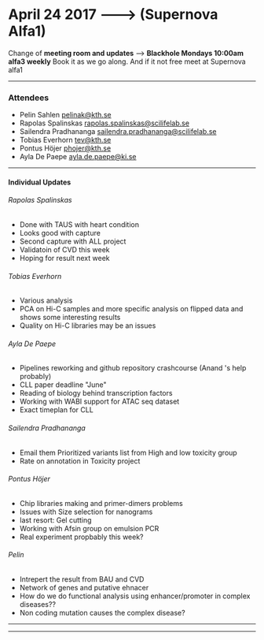 
# April 24 2017 ---> (Supernova Alfa1)

Change of **meeting room and updates**  -->  **Blackhole Mondays  10:00am alfa3 weekly**
Book it as we go along. And if it not free meet at Supernova alfa1
___

### Attendees
* Pelin Sahlen pelinak@kth.se
* Rapolas Spalinskas rapolas.spalinskas@scilifelab.se
* Sailendra Pradhananga sailendra.pradhananga@scilifelab.se
* Tobias Everhorn tev@kth.se
* Pontus Höjer phojer@kth.se
* Ayla De Paepe ayla.de.paepe@ki.se  
___

#### Individual Updates

###### Rapolas Spalinskas

* Done with TAUS with heart condition 
* Looks good with capture
* Second capture with ALL project
* Validatoin of CVD this week
* Hoping for result next week

###### Tobias Everhorn
* Various analysis 
* PCA on Hi-C samples and more specific analysis on flipped data and shows some interesting results
* Quality on Hi-C libraries may be an issues

###### Ayla De Paepe

* Pipelines reworking and github repository crashcourse (Anand 's help probably)
* CLL paper deadline "June"
* Reading of biology behind transcription factors 
* Working with WABI support for ATAC seq dataset 
* Exact timeplan for CLL 

###### Sailendra Pradhananga 

* Email them Prioritized variants list from High and low toxicity group
* Rate on annotation in Toxicity project

###### Pontus Höjer

* Chip libraries making and primer-dimers problems
* Issues with Size selection for nanograms
* last resort: Gel cutting 
* Working with Afsin group on emulsion PCR
* Real experiment propbably this week?

###### Pelin
* Intrepert the result from BAU and CVD
* Network of genes and putative ehnacer 
* How do we do functional analysis using enhancer/promoter in complex diseases??
* Non coding mutation causes the complex disease?
___
___
